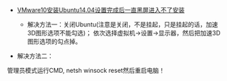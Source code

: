 * [VMware10安装Ubuntu14.04设置完成后一直黑屏进入不了安装](https://www.cnblogs.com/dylanhu/p/8068227.html)
  * 解决方法一：关闭Ubuntu(注意是关闭，不是挂起，只是挂起的话，加速3D图形选项不能勾选)；
依次选择虚拟机->设置->显示器，然后把加速3D图形选项的勾点掉。

* 解决方法二：

管理员模式运行CMD, netsh winsock reset然后重启电脑！
